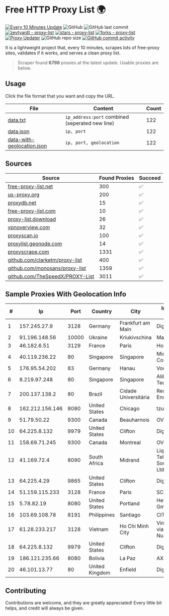 
# Free HTTP Proxy List 🌍

[![Every 10 Minutes Update](https://github.com/mertguvencli/http-proxy-list/actions/workflows/main.yml/badge.svg?branch=main)](https://github.com/mertguvencli/http-proxy-list/actions/workflows/main.yml)
![GitHub](https://img.shields.io/github/license/mertguvencli/http-proxy-list)
![GitHub last commit](https://img.shields.io/github/last-commit/mertguvencli/http-proxy-list)
[![zevtyardt - proxy-list](https://img.shields.io/static/v1?label=zevtyardt&message=proxy-list&color=blue&logo=github)](https://github.com/zevtyardt/proxy-list "Go to GitHub repo")
[![stars - proxy-list](https://img.shields.io/github/stars/zevtyardt/proxy-list?style=social)](https://github.com/zevtyardt/proxy-list)
[![forks - proxy-list](https://img.shields.io/github/forks/zevtyardt/proxy-list?style=social)](https://github.com/zevtyardt/proxy-list)
[![Proxy Updater](https://github.com/zevtyardt/proxy-list/workflows/Proxy%20Updater/badge.svg)](https://github.com/zevtyardt/proxy-list/actions?query=workflow:"Proxy+Updater")
![GitHub repo size](https://img.shields.io/github/repo-size/zevtyardt/proxy-list)
[![GitHub commit activity](https://img.shields.io/github/commit-activity/m/zevtyardt/proxy-list?logo=commits)](https://github.com/zevtyardt/proxy-list/commits/main)

It is a lightweight project that, every 10 minutes, scrapes lots of free-proxy sites, validates if it works, and serves a clean proxy list.

> Scraper found **6798** proxies at the latest update. Usable proxies are below.

## Usage

Click the file format that you want and copy the URL.

|File|Content|Count|
|----|-------|-----|
|[data.txt](https://raw.githubusercontent.com/mertguvencli/http-proxy-list/main/proxy-list/data.txt)|`ip_address:port` combined (seperated new line)|122|
|[data.json](https://raw.githubusercontent.com/mertguvencli/http-proxy-list/main/proxy-list/data.json)|`ip, port`|122|
|[data-with-geolocation.json](https://raw.githubusercontent.com/mertguvencli/http-proxy-list/main/proxy-list/data-with-geolocation.json)|`ip, port, geolocation`|122|

## Sources

|Source|Found Proxies|Succeed|
|------|-------------|-------|
|[free-proxy-list.net](https://free-proxy-list.net)|300|✅|
|[us-proxy.org](https://www.us-proxy.org)|200|✅|
|[proxydb.net](http://proxydb.net)|15|✅|
|[free-proxy-list.com](https://free-proxy-list.com/?page=&port=&type%5B%5D=http&type%5B%5D=https&up_time=0&search=Search)|10|✅|
|[proxy-list.download](https://www.proxy-list.download/HTTP)|26|✅|
|[vpnoverview.com](https://vpnoverview.com/privacy/anonymous-browsing/free-proxy-servers)|32|✅|
|[proxyscan.io](https://www.proxyscan.io)|100|✅|
|[proxylist.geonode.com](https://proxylist.geonode.com/api/proxy-list?limit=300&page=1&sort_by=lastChecked&sort_type=desc&protocols=http,https)|14|✅|
|[proxyscrape.com](https://api.proxyscrape.com/v2/?request=displayproxies&protocol=http&timeout=10000&country=all&ssl=all&anonymity=all)|1331|✅|
|[github.com/clarketm/proxy-list](https://raw.githubusercontent.com/clarketm/proxy-list/master/proxy-list-raw.txt)|400|✅|
|[github.com/monosans/proxy-list](https://raw.githubusercontent.com/monosans/proxy-list/main/proxies/http.txt)|1359|✅|
|[github.com/TheSpeedX/PROXY-List](https://raw.githubusercontent.com/TheSpeedX/PROXY-List/master/http.txt)|3011|✅|


## Sample Proxies With Geolocation Info

|#|Ip|Port|Country|City|Internet Service Provider|
|-|--|----|-------|----|-------------------------|
|1|157.245.27.9|3128|Germany|Frankfurt am Main|DigitalOcean, LLC|
|2|91.196.148.56|10000|Ukraine|Kriukivschina|Maximum-Net LLC|
|3|46.182.6.51|3129|France|Paris|Hosteur SAS|
|4|40.119.236.22|80|Singapore|Singapore|Microsoft Corporation|
|5|176.95.54.202|83|Germany|Hanau|Vodafone GmbH|
|6|8.219.97.248|80|Singapore|Singapore|Alibaba (US) Technology Co., Ltd.|
|7|200.137.138.2|80|Brazil|Cidade Universitária|Rede Nacional de Ensino e Pesquisa|
|8|162.212.156.146|8080|United States|Chicago|tzulo, inc.|
|9|51.79.50.22|9300|Canada|Beauharnois|OVH SAS|
|10|64.225.8.132|9979|United States|Clifton|DigitalOcean, LLC|
|11|158.69.71.245|9300|Canada|Montreal|OVH SAS|
|12|41.169.72.4|8090|South Africa|Midrand|Liquid Telecommunications South Africa (Pty) Ltd|
|13|64.225.4.29|9865|United States|Clifton|DigitalOcean, LLC|
|14|51.159.115.233|3128|France|Paris|SCALEWAY|
|15|5.78.82.19|8080|United States|Portland|Hetzner Online GmbH|
|16|103.69.108.78|8191|Philippines|Santiago|CITI Cableworld Inc.|
|17|61.28.233.217|3128|Vietnam|Ho Chi Minh City|Vinadata broadcast via vinagame AS Number|
|18|64.225.8.132|9979|United States|Clifton|DigitalOcean, LLC|
|19|186.121.235.66|8080|Bolivia|La Paz|AXS Bolivia S. A.|
|20|46.101.13.77|80|United Kingdom|Enfield|DigitalOcean, LLC|



## Contributing

Contributions are welcome, and they are greatly appreciated! Every
little bit helps, and credit will always be given.

